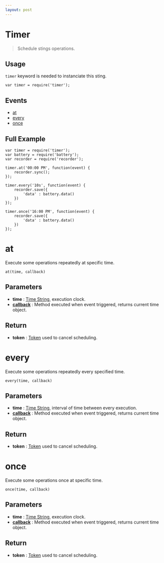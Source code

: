 ```yaml
---
layout: post
---
```


Timer
=====

> Schedule stings operations.

Usage
-----

`timer` keyword is needed to instanciate this sting.

	var timer = require('timer');

Events
------

- [at](#at)
- [every](#every)
- [once](#once)


Full Example
------------

    var timer = require('timer');
    var battery = require('battery');
    var recorder = require('recorder');

    timer.at('00:00 PM', function(event) {
        recorder.sync();
    });

    timer.every('10s', function(event) {
        recorder.save({
            'data' : battery.data()
        })
    });

    timer.once('16:00 PM', function(event) {
        recorder.save({
            'data' : battery.data()
        })
    });

at
==

Execute some operations repeatedly at specific time.

    at(time, callback)

Parameters
----------

- __time__ : [Time String](../../extra/time), execution clock.
- __[callback](../../extra/callback)__ : Method executed when event triggered, returns current time object.

Return
------

- __token__ : [Token](../../extra/token) used to cancel scheduling.

every
=====

Execute some operations repeatedly every specified time.

    every(time, callback)

Parameters
----------

- __time__ : [Time String](../../extra/time), interval of time between every execution.
- __[callback](../../extra/callback)__ : Method executed when event triggered, returns current time object.

Return
------

- __token__ : [Token](../../extra/token) used to cancel scheduling.

once
====

Execute some operations once at specific time.

    once(time, callback)

Parameters
----------

- __time__ : [Time String](../../extra/time), execution clock.
- __[callback](../../extra/callback)__ : Method executed when event triggered, returns current time object.

Return
------

- __token__ : [Token](../../extra/token) used to cancel scheduling.